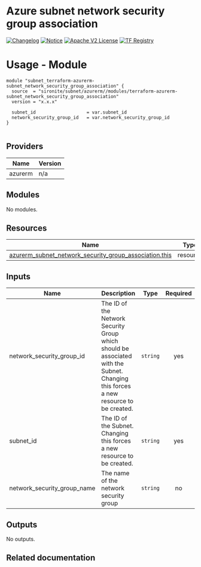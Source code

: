 <!-- BEGIN_TF_DOCS -->
 # Azure subnet network security group association
[![Changelog](https://img.shields.io/badge/changelog-release-green.svg)](CHANGELOG.md) [![Notice](https://img.shields.io/badge/notice-copyright-yellow.svg)](NOTICE) [![Apache V2 License](https://img.shields.io/badge/license-Apache%20V2-orange.svg)](LICENSE) [![TF Registry](https://img.shields.io/badge/terraform-registry-blue.svg)](https://registry.terraform.io/modules/TheIronRock95/resourcegroup/azurerm/latest)

# Usage - Module

```hcl
module "subnet_terraform-azurerm-subnet_network_security_group_association" {
  source  = "sironite/subnet/azurerm//modules/terraform-azurerm-subnet_network_security_group_association"
  version = "x.x.x"

  subnet_id                   = var.subnet_id
  network_security_group_id   = var.network_security_group_id
}


```
## Providers

| Name | Version |
|------|---------|
| azurerm | n/a |

## Modules

No modules.

## Resources

| Name | Type |
|------|------|
| [azurerm_subnet_network_security_group_association.this](https://registry.terraform.io/providers/hashicorp/azurerm/latest/docs/resources/subnet_network_security_group_association) | resource |

## Inputs

| Name | Description | Type | Required |
|------|-------------|------|:--------:|
| network\_security\_group\_id | The ID of the Network Security Group which should be associated with the Subnet. Changing this forces a new resource to be created. | `string` | yes |
| subnet\_id | The ID of the Subnet. Changing this forces a new resource to be created. | `string` | yes |
| network\_security\_group\_name | The name of the network security group | `string` | no |

## Outputs

No outputs.

## Related documentation
<!-- END_TF_DOCS -->